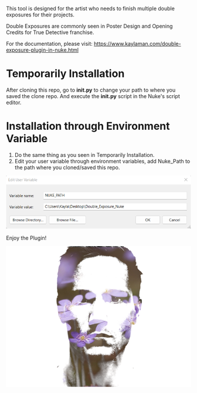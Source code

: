 This tool is designed for the artist who needs to finish multiple double exposures for their projects.

Double Exposures are commonly seen in Poster Design and Opening Credits for True Detective franchise.

For the documentation, please visit: https://www.kaylaman.com/double-exposure-plugin-in-nuke.html

# Temporarily Installation 
After cloning this repo, go to **init.py** to change your path to where you saved the clone repo. And execute the **init.py** script in the Nuke's script editor.

# Installation through Environment Variable
1. Do the same thing as you seen in Temporarily Installation.
2. Edit your user variable through environment variables, add Nuke_Path to the path where you cloned/saved this repo.


![alt text](https://github.com/moonyuet/Double_Exposure_Nuke/blob/main/examples/env/Screenshot%202022-06-05%20132408.png)

Enjoy the Plugin!

![alt text](https://github.com/moonyuet/Double_Exposure_Nuke/blob/aefe1736bf4c4de6d6c39672619af26b4e155d9c/examples/DE_1.png)

